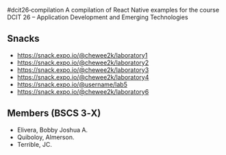 #dcit26‐compilation
A compilation of React Native examples for the course DCIT 26 – Application Development and
Emerging Technologies

## Snacks
* https://snack.expo.io/@chewee2k/laboratory1
* https://snack.expo.io/@chewee2k/laboratory2
* https://snack.expo.io/@chewee2k/laboratory3
* https://snack.expo.io/@chewee2k/laboratory4
* https://snack.expo.io/@username/lab5
* https://snack.expo.io/@chewee2k/laboratory6

## Members (BSCS 3‐X)
* Elivera, Bobby Joshua A.
* Quiboloy, Almerson.
* Terrible, JC.
